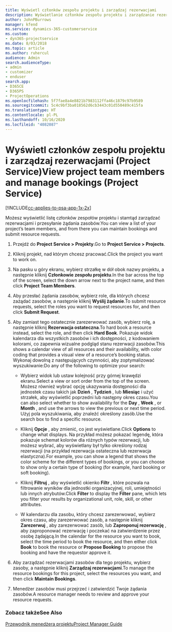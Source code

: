 ```yaml
---
title: Wyświetl członków zespołu projektu i zarządzaj rezerwacjami
description: Wyświetlanie członków zespołu projektu i zarządzanie rezerwacjami w Project Service
author: JohnPBurrows
manager: kfend
ms.service: dynamics-365-customerservice
ms.custom:
- dyn365-projectservice
ms.date: 8/03/2018
ms.topic: article
ms.author: ruhercul
audience: Admin
search.audienceType:
- admin
- customizer
- enduser
search.app:
- D365CE
- D365PS
- ProjectOperations
ms.openlocfilehash: 5f7fae8a4e8821b7983112ffa46c1879c97b9589
ms.sourcegitcommit: 5c4c9bf3ba018562d6cb3443c01d550489c415fa
ms.translationtype: HT
ms.contentlocale: pl-PL
ms.lasthandoff: 10/16/2020
ms.locfileid: "4082087"
---
```

# <a name="view-project-team-members-and-manage-bookings-project-service"></a><span data-ttu-id="d3c60-103">Wyświetl członków zespołu projektu i zarządzaj rezerwacjami (Project Service)</span><span class="sxs-lookup"><span data-stu-id="d3c60-103">View project team members and manage bookings (Project Service)</span></span>

[!INCLUDE[cc-applies-to-psa-app-1x-2x](../includes/cc-applies-to-psa-app-1x-2x.md)]

<span data-ttu-id="d3c60-104">Możesz wyświetlić listę członków zespołów projektu i stamtąd zarządzać rezerwacjami i przesyłanie żądania zasobów.</span><span class="sxs-lookup"><span data-stu-id="d3c60-104">You can view a list of your project’s team members, and from there you can maintain bookings and submit resource requests.</span></span>  
  
1.  <span data-ttu-id="d3c60-105">Przejdź do **Project Service > Projekty**.</span><span class="sxs-lookup"><span data-stu-id="d3c60-105">Go to **Project Service > Projects**.</span></span>  
  
2.  <span data-ttu-id="d3c60-106">Kliknij projekt, nad którym chcesz pracować.</span><span class="sxs-lookup"><span data-stu-id="d3c60-106">Click the project you want to work on.</span></span>  
  
3.  <span data-ttu-id="d3c60-107">Na pasku u góry ekranu, wybierz strzałkę w dół obok nazwy projektu, a następnie kliknij **Członkowie zespołu projektu**.</span><span class="sxs-lookup"><span data-stu-id="d3c60-107">In the bar across the top of the screen, select the down arrow next to the project name, and then click **Project Team Members**.</span></span>  
  
4.  <span data-ttu-id="d3c60-108">Aby przesłać żądania zasobów, wybierz role, dla których chcesz zażądać zasobów, a następnie kliknij **Wyślij żądanie**.</span><span class="sxs-lookup"><span data-stu-id="d3c60-108">To submit resource requests, select the roles you want to request resources for, and then click **Submit Request**.</span></span>  
  
5.  <span data-ttu-id="d3c60-109">Aby zamiast tego ostatecznie zarezerwować zasób, wybierz rolę, a następnie kliknij **Rezerwacja ostateczna**.</span><span class="sxs-lookup"><span data-stu-id="d3c60-109">To hard book a resource instead, select the role, and then click **Hard Book**.</span></span> <span data-ttu-id="d3c60-110">Pokazuje widok kalendarza dla wszystkich zasobów i ich dostępności, z kodowaniem kolorami, co zapewnia wizualne podgląd stanu rezerwacji zasobów.</span><span class="sxs-lookup"><span data-stu-id="d3c60-110">This shows a calendar view of all resources and their availability, with color coding that provides a visual view of a resource’s booking status.</span></span> <span data-ttu-id="d3c60-111">Wykonaj dowolną z następujących czynności, aby zoptymalizować wyszukiwanie:</span><span class="sxs-lookup"><span data-stu-id="d3c60-111">Do any of the following to optimize your search:</span></span>  
  
    -   <span data-ttu-id="d3c60-112">Wybierz widok lub ustaw kolejność przy górnej krawędzi ekranu.</span><span class="sxs-lookup"><span data-stu-id="d3c60-112">Select a view or sort order from the top of the screen.</span></span> <span data-ttu-id="d3c60-113">Możesz również wybrać opcję ukazywania dostępności dla jednostek czasu takich jak **Dzień** , **Tydzień** , lub **Miesiąc** i użyć strzałek, aby wyświetlić poprzedni lub następny okres czasu.</span><span class="sxs-lookup"><span data-stu-id="d3c60-113">You can also select whether to show availability for the **Day** , **Week** , or **Month** , and use the arrows to view the previous or next time period.</span></span> <span data-ttu-id="d3c60-114">Użyj pola wyszukiwania, aby znaleźć określony zasób.</span><span class="sxs-lookup"><span data-stu-id="d3c60-114">Use the search box to find a specific resource.</span></span>  
  
    -   <span data-ttu-id="d3c60-115">Kliknij **Opcje** , aby zmienić, co jest wyświetlane.</span><span class="sxs-lookup"><span data-stu-id="d3c60-115">Click **Options** to change what displays.</span></span> <span data-ttu-id="d3c60-116">Na przykład możesz pokazać legendę, która pokazuje schemat kolorów dla różnych typów rezerwacji, lub możesz wybrać, aby wyświetlany był tylko określony rodzaj rezerwacji (na przykład rezerwacja ostateczna lub rezerwacja elastyczna).</span><span class="sxs-lookup"><span data-stu-id="d3c60-116">For example, you can show a legend that shows the color scheme for the different types of bookings, or you can choose to show only a certain type of booking (for example, hard booking or soft booking).</span></span>  
  
    -   <span data-ttu-id="d3c60-117">Kliknij **Filtruj** , aby wyświetlić okienko **Filtr** , które pozwala na filtrowanie wyników dla jednostki organizacyjnej, roli, umiejętności lub innych atrybutów.</span><span class="sxs-lookup"><span data-stu-id="d3c60-117">Click **Filter** to display the **Filter** pane, which lets you filter your results by organizational unit, role, skill, or other attributes.</span></span>  
  
    -   <span data-ttu-id="d3c60-118">W kalendarzu dla zasobu, który chcesz zarezerwować, wybierz okres czasu, aby zarezerwować zasób, a następnie kliknij **Zarezerwuj** , aby zarezerwować zasób, lub **Zaproponuj rezerwację** , aby zaproponować rezerwację i poczekać na zatwierdzenie przez osobę żądającą.</span><span class="sxs-lookup"><span data-stu-id="d3c60-118">In the calendar for the resource you want to book, select the time period to book the resource, and then either click **Book** to book the resource or **Propose Booking** to propose the booking and have the requestor approve it.</span></span>  
  
6.  <span data-ttu-id="d3c60-119">Aby zarządzać rezerwacjami zasobów dla tego projektu, wybierz zasoby, a następnie kliknij **Zarządzaj rezerwacjami**.</span><span class="sxs-lookup"><span data-stu-id="d3c60-119">To manage the resource bookings for this project, select the resources you want, and then click **Maintain Bookings**.</span></span>  
  
7.  <span data-ttu-id="d3c60-120">Menedżer zasobów musi przejrzeć i zatwierdzić Twoje żądania zasobów.</span><span class="sxs-lookup"><span data-stu-id="d3c60-120">A resource manager needs to review and approve your resource requests.</span></span>  
  
### <a name="see-also"></a><span data-ttu-id="d3c60-121">Zobacz także</span><span class="sxs-lookup"><span data-stu-id="d3c60-121">See Also</span></span>  
 [<span data-ttu-id="d3c60-122">Przewodnik menedżera projektu</span><span class="sxs-lookup"><span data-stu-id="d3c60-122">Project Manager Guide</span></span>](../psa/project-manager-guide.md)
